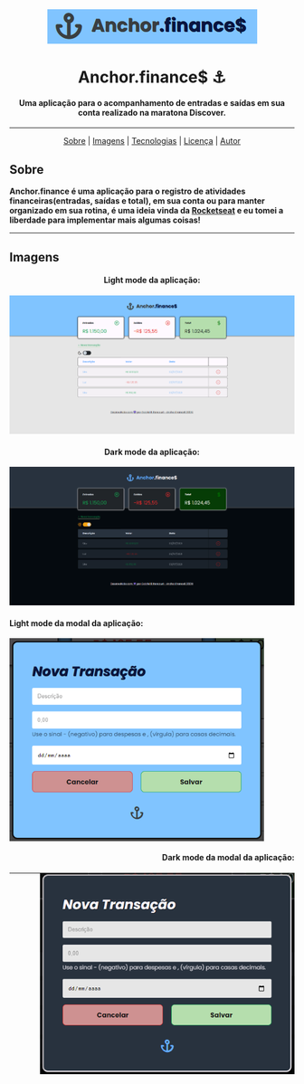 <div align="center">
    <img src="github/../.github/logo.png">
</div>



<h1 align="center">Anchor.finance$ ⚓</h1>
<h4 align="center">Uma aplicação para o acompanhamento de entradas e saídas em sua conta realizado na maratona Discover.</h4>

---

<div align="center">
    <a href="#sobre">Sobre</a> |
    <a href="#imagens">Imagens</a> |
    <a href="#tecnologias">Tecnologias</a> |
    <a href="#licença">Licença</a> |
    <a href="#autor">Autor</a>
</div>



## Sobre
**Anchor.finance é uma aplicação para o registro de atividades financeiras(entradas, saídas e total), em sua conta ou para manter organizado em sua rotina, é uma ideia vinda da [Rocketseat](https://github.com/rocketseat-education/maratona-discover-01) e eu tomei a liberdade para implementar mais algumas coisas!**

---

## Imagens
<div align="center">
    <h4>Light mode da aplicação:</h4>
    <img src="github/../.github/light-mode.png">
    <h4>Dark mode da aplicação:</h4>
    <img src="github/../.github/dark-mode.png">
</div>

<h4 align="left">Light mode da modal da aplicação:</h4>
<img align="center" width="450px" src="github/../.github/modal.light-mode.png">
<h4 align="right">Dark mode da modal da aplicação:</h4>
<img align="right" width="450px" src="github/../.github/modal.dark-mode.png">

---